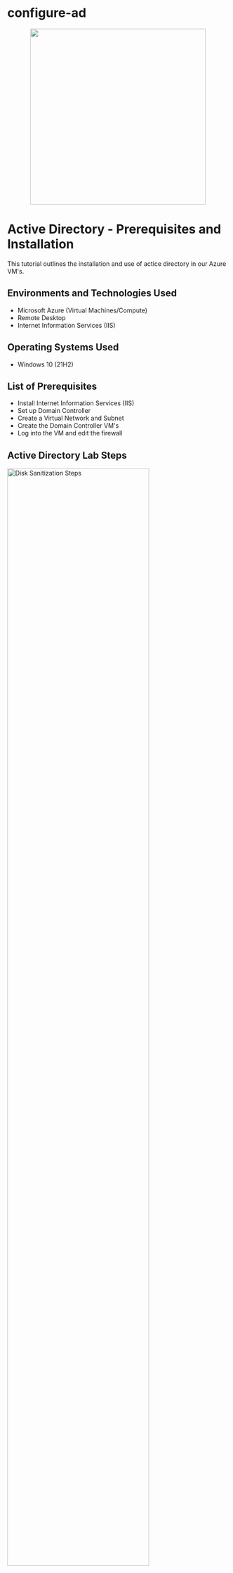 # configure-ad
<p align="center">
<img src="https://i.imgur.com/g4LY2yK.png" width="400"/> 
</p>

<h1>Active Directory - Prerequisites and Installation</h1>
This tutorial outlines the installation and use of actice directory in our Azure VM's.<br />

<h2>Environments and Technologies Used</h2>

- Microsoft Azure (Virtual Machines/Compute)
- Remote Desktop
- Internet Information Services (IIS)

<h2>Operating Systems Used </h2>

- Windows 10</b> (21H2)

<h2>List of Prerequisites</h2>

- Install Internet Information Services (IIS)
- Set up Domain Controller
- Create a Virtual Network and Subnet
- Create the Domain Controller VM's
- Log into the VM and edit the firewall

<h2>Active Directory Lab Steps</h2>

<p>
<img src="https://i.imgur.com/EkICON4.png" height="80%" width="80%" alt="Disk Sanitization Steps"/>
</p>
<p>
In Azure the first step in setting up our Domain Controller is creating a resource group.
</p>
<br />

<p>
<img src="https://i.imgur.com/BqrIYoY.png" height="80%" width="80%" alt="Disk Sanitization Steps"/>
</p>
<p>
Next we want to create a Virtual Network and Subnet.
</p>
<br />

<p>
<img src="https://i.imgur.com/Lg5J3oL.png" height="80%" width="80%" alt="Disk Sanitization Steps"/>
</p>
<p>
Then we will creat a virtual machine for the domain controller.
</p>
<br /> 

<p>
<img src="https://i.imgur.com/Q08nQmY.png" height="80%" width="80%" alt="Disk Sanitization Steps"/>
</p>
<p>
Here we just want to go in and change the IP to static just to make the movement between vm's easier for us.
</p>
<br /> 

<p>
<img src="https://i.imgur.com/8nJRxW4.png" height="80%" width="80%" alt="Disk Sanitization Steps"/>
</p>
<p>
I then went in and turned off the firewall within dc-1 just for testing connectivity. 
</p>
<br /> 
